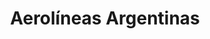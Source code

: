 ---
title: "Aerolíneas Argentinas"
url: /san-martin-de-los-andes/aerolineas-argentinas/
shop: Reisebüro
---